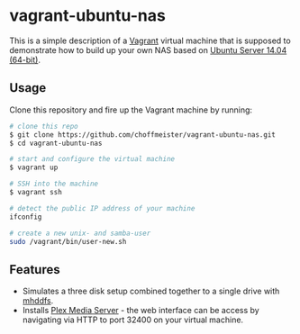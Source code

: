 # vagrant-ubuntu-nas

This is a simple description of a [Vagrant](https://www.vagrantup.com) virtual machine that is supposed to demonstrate how to build up your own NAS based on [Ubuntu Server 14.04 (64-bit)](http://www.ubuntu.com/server).

## Usage

Clone this repository and fire up the Vagrant machine by running:

~~~ bash
# clone this repo
$ git clone https://github.com/choffmeister/vagrant-ubuntu-nas.git
$ cd vagrant-ubuntu-nas

# start and configure the virtual machine
$ vagrant up

# SSH into the machine
$ vagrant ssh

# detect the public IP address of your machine
ifconfig

# create a new unix- and samba-user
sudo /vagrant/bin/user-new.sh
~~~

## Features

* Simulates a three disk setup combined together to a single drive with [mhddfs](http://manpages.ubuntu.com/manpages/trusty/man1/mhddfs.1.html).
* Installs [Plex Media Server](https://plex.tv/) - the web interface can be access by navigating via HTTP to port 32400 on your virtual machine.

